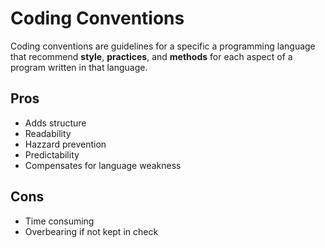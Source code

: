 # Coding Conventions 
Coding conventions are guidelines for a specific a programming language that recommend **style**, **practices**, and **methods** for each aspect of a program written in that language. 

## Pros
- Adds structure 
- Readability 
- Hazzard prevention  
- Predictability 
- Compensates for language weakness

## Cons 
- Time consuming 
- Overbearing if not kept in check